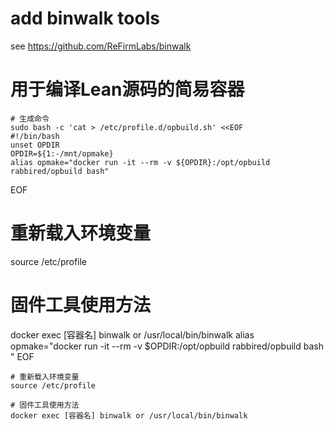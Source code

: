 # add binwalk tools
see https://github.com/ReFirmLabs/binwalk
# 用于编译Lean源码的简易容器
    # 生成命令
    sudo bash -c 'cat > /etc/profile.d/opbuild.sh' <<EOF
    #!/bin/bash
    unset OPDIR
    OPDIR=${1:-/mnt/opmake}
    alias opmake="docker run -it --rm -v ${OPDIR}:/opt/opbuild rabbired/opbuild bash"
EOF

# 重新载入环境变量
source /etc/profile

# 固件工具使用方法
docker exec [容器名] binwalk or /usr/local/bin/binwalk
    alias opmake="docker run -it --rm -v $OPDIR:/opt/opbuild rabbired/opbuild bash "
    EOF
    
    # 重新载入环境变量
    source /etc/profile
    
    # 固件工具使用方法
    docker exec [容器名] binwalk or /usr/local/bin/binwalk
